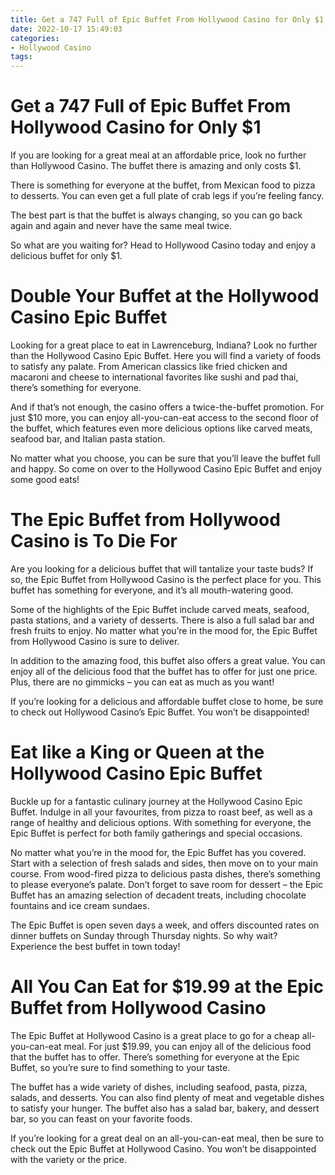 ```yaml
---
title: Get a 747 Full of Epic Buffet From Hollywood Casino for Only $1
date: 2022-10-17 15:49:03
categories:
- Hollywood Casino
tags:
---
```



#  Get a 747 Full of Epic Buffet From Hollywood Casino for Only $1

If you are looking for a great meal at an affordable price, look no further than Hollywood Casino. The buffet there is amazing and only costs $1.

There is something for everyone at the buffet, from Mexican food to pizza to desserts. You can even get a full plate of crab legs if you’re feeling fancy.

The best part is that the buffet is always changing, so you can go back again and again and never have the same meal twice.

So what are you waiting for? Head to Hollywood Casino today and enjoy a delicious buffet for only $1.

#  Double Your Buffet at the Hollywood Casino Epic Buffet

Looking for a great place to eat in Lawrenceburg, Indiana? Look no further than the Hollywood Casino Epic Buffet. Here you will find a variety of foods to satisfy any palate. From American classics like fried chicken and macaroni and cheese to international favorites like sushi and pad thai, there’s something for everyone.

And if that’s not enough, the casino offers a twice-the-buffet promotion. For just $10 more, you can enjoy all-you-can-eat access to the second floor of the buffet, which features even more delicious options like carved meats, seafood bar, and Italian pasta station.

No matter what you choose, you can be sure that you’ll leave the buffet full and happy. So come on over to the Hollywood Casino Epic Buffet and enjoy some good eats!

#  The Epic Buffet from Hollywood Casino is To Die For

Are you looking for a delicious buffet that will tantalize your taste buds? If so, the Epic Buffet from Hollywood Casino is the perfect place for you. This buffet has something for everyone, and it’s all mouth-watering good.

Some of the highlights of the Epic Buffet include carved meats, seafood, pasta stations, and a variety of desserts. There is also a full salad bar and fresh fruits to enjoy. No matter what you’re in the mood for, the Epic Buffet from Hollywood Casino is sure to deliver.

In addition to the amazing food, this buffet also offers a great value. You can enjoy all of the delicious food that the buffet has to offer for just one price. Plus, there are no gimmicks – you can eat as much as you want!

If you’re looking for a delicious and affordable buffet close to home, be sure to check out Hollywood Casino’s Epic Buffet. You won’t be disappointed!

#  Eat like a King or Queen at the Hollywood Casino Epic Buffet

Buckle up for a fantastic culinary journey at the Hollywood Casino Epic Buffet. Indulge in all your favourites, from pizza to roast beef, as well as a range of healthy and delicious options. With something for everyone, the Epic Buffet is perfect for both family gatherings and special occasions.

No matter what you’re in the mood for, the Epic Buffet has you covered. Start with a selection of fresh salads and sides, then move on to your main course. From wood-fired pizza to delicious pasta dishes, there’s something to please everyone’s palate. Don’t forget to save room for dessert – the Epic Buffet has an amazing selection of decadent treats, including chocolate fountains and ice cream sundaes.

The Epic Buffet is open seven days a week, and offers discounted rates on dinner buffets on Sunday through Thursday nights. So why wait? Experience the best buffet in town today!

#  All You Can Eat for $19.99 at the Epic Buffet from Hollywood Casino

The Epic Buffet at Hollywood Casino is a great place to go for a cheap all-you-can-eat meal. For just $19.99, you can enjoy all of the delicious food that the buffet has to offer. There’s something for everyone at the Epic Buffet, so you’re sure to find something to your taste.

The buffet has a wide variety of dishes, including seafood, pasta, pizza, salads, and desserts. You can also find plenty of meat and vegetable dishes to satisfy your hunger. The buffet also has a salad bar, bakery, and dessert bar, so you can feast on your favorite foods.

If you’re looking for a great deal on an all-you-can-eat meal, then be sure to check out the Epic Buffet at Hollywood Casino. You won’t be disappointed with the variety or the price.